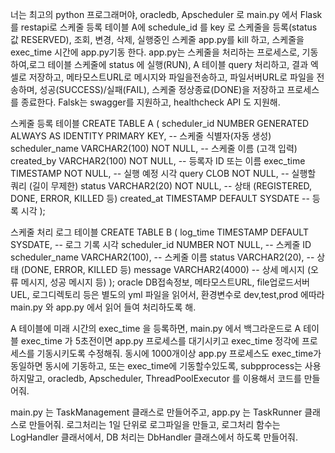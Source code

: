 너는 최고의 python 프로그래머야, oracledb, Apscheduler 로 main.py 에서  Flask를 restapi로 스케줄 등록 테이블 A에 schedule_id 를 key 로 스케줄을 등록(status 값 RESERVED), 조회, 변경, 삭제, 실행중인 스케줄 app.py를 kill 하고, 스케줄을 exec_time 시간에  app.py기동 한다. app.py는 스케줄을 처리하는 프로세스로, 기동하여,로그 테이블 스케줄에 status 에 실행(RUN), A 테이블 query 처리하고, 결과 엑셀로 저장하고, 메타모스트URL로 메시지와 파일을전송하고, 파일서버URL로 파일을 전송하며, 성공(SUCCESS)/실패(FAIL), 스케줄 정상종료(DONE)을 저장하고 프로세스를 종료한다. Falsk는 swagger를 지원하고, healthcheck API 도 지원해.

스케줄 등록 테이블
CREATE TABLE A (
    scheduler_id     NUMBER GENERATED ALWAYS AS IDENTITY PRIMARY KEY, -- 스케줄 식별자(자동 생성)
    scheduler_name   VARCHAR2(100)   NOT NULL, -- 스케줄 이름 (고객 입력)
    created_by       VARCHAR2(100)   NOT NULL, -- 등록자 ID 또는 이름
    exec_time        TIMESTAMP       NOT NULL, -- 실행 예정 시각
    query            CLOB            NOT NULL, -- 실행할 쿼리 (길이 무제한)
    status           VARCHAR2(20)    NOT NULL, -- 상태 (REGISTERED, DONE, ERROR, KILLED 등)
    created_at       TIMESTAMP       DEFAULT SYSDATE -- 등록 시각
);

스케줄 처리 로그 테이블
CREATE TABLE B (
    log_time         TIMESTAMP       DEFAULT SYSDATE, -- 로그 기록 시각
    scheduler_id     NUMBER    NOT NULL,        -- 스케줄 ID
    scheduler_name   VARCHAR2(100),                   -- 스케줄 이름
    status           VARCHAR2(20),                    -- 상태 (DONE, ERROR, KILLED 등)
    message          VARCHAR2(4000)                   -- 상세 메시지 (오류 메시지, 성공 메시지 등)
);
oracle DB접속정보, 메타모스트URL, file업로드서버UEL, 로그디렉토리 등은 별도의 yml 파일을 읽어서, 환경변수로 dev,test,prod 에따라 main.py 와 app.py 에서 읽어 들여 처리하도록 해.

A 테이블에 미래 시간의 exec_time 을 등록하면, main.py 에서 백그라운드로 A 테이블 exec_time 가 5초전이면 app.py 프로세스를 대기시키고 exec_time 정각에 프로세스를 기동시키도록 수정해줘. 동시에 1000개이상 app.py 프로세스도 exec_time가 동일하면 동시에 기동하고, 또는 exec_time에 기동할수있도록, subpprocess는 사용하지말고, oracledb, Apscheduler, ThreadPoolExecutor 를 이용해서 코드를 만들어줘.

main.py 는 TaskManagement 클래스로 만들어주고, app.py 는 TaskRunner 클래스로 만들어줘.
로그처리는 1일 단위로 로그파일을 만들고, 로그처리 함수는 LogHandler 클래서에서,
DB 처리는 DbHandler 클래스에서 하도록 만들어줘.
